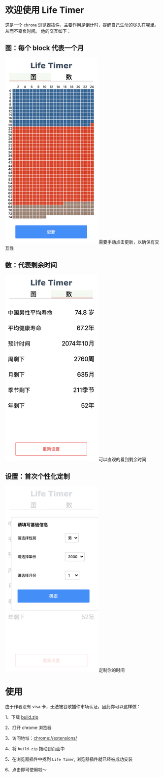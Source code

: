# 欢迎使用 Life Timer
这是一个 `chrome` 浏览器插件，主要作用是倒计时，提醒自己生命的尽头在哪里。从而不辜负时间。
他的交互如下：

## 图：每个 block 代表一个月
<img src="https://github.com/gdccwxx/Being-towards-death/blob/main/images/block.png" alt="block" style="width: 300px"/>
需要手动点击更新，以确保有交互性

## 数：代表剩余时间
<img src="https://github.com/gdccwxx/Being-towards-death/blob/main/images/number.png" alt="number" style="width: 300px"/>
可以直观的看到剩余时间

## 设置：首次个性化定制
<img src="https://github.com/gdccwxx/Being-towards-death/blob/main/images/setting.png" alt="setting" style="width: 300px"/>
定制你的时间

# 使用
由于作者没有 visa 卡，无法被谷歌插件市场认证，因此你可以这样做：

1、下载 [build.zip](https://github.com/gdccwxx/Being-towards-death/raw/main/build.zip)

2、打开 chrome 浏览器

3、访问地址：[chrome://extensions/](chrome://extensions/)

4、将 `build.zip` 拖动到页面中

5、在浏览器插件中找到 `Life Timer`, 浏览器插件就已经被成功安装

6、点击即可使用啦～

